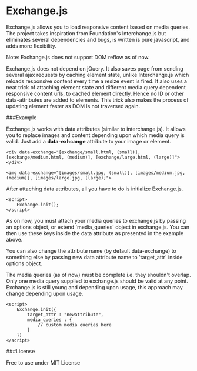 Exchange.js
===========

Exchange.js allows you to load responsive content based on media queries. The project takes inspiration from Foundation's Interchange.js but eliminates several dependencies and bugs, is written is pure javascript, and adds more flexibility.

Note: Exchange.js does not support DOM reflow as of now.

Exchange.js does not depend on jQuery. It also saves page from sending several ajax requests by caching element state, unlike Interchange.js which reloads responsive content every time a resize event is fired. It also uses a neat trick of attaching element state and different media query dependent responsive content urls, to cached element directly. Hence no ID or other data-attributes are added to elements. This trick also makes the process of updating element faster as DOM is not traversed again. 

###Example

Exchange.js works with data attributes (similar to interchange.js). It allows you to replace images and content depending upon which media query is valid. Just add a **data-exhcange** attribute to your image or element.

    <div data-exchange="[exchange/small.html, (small)], [exchange/medium.html, (medium)], [exchange/large.html, (large)]">
    </div>

    <img data-exchange="[images/small.jpg, (small)], [images/medium.jpg, (medium)], [images/large.jpg, (large)]">

After attaching data attributes, all you have to do is initialize Exchange.js.

    <script>
        Exchange.init();
    </script>

As on now, you must attach your media queries to exchange.js by passing an options object, or extend 'media_queries' object in exchange.js. You can then use these keys inside the data attribute as presented in the example above.

You can also change the attribute name (by default data-exchange) to something else by passing new data attribute name to 'target_attr' inside options object.

The media queries (as of now) must be complete i.e. they shouldn't overlap. Only one media query supplied to exchange.js should be valid at any point. Exchange.js is still young and depending upon usage, this approach may change depending upon usage.

    <script>
        Exchange.init({
            target_attr : "newattribute",
            media_queries : {
                // custom media queries here
            }
        })
    </script>

###License

Free to use under MIT License